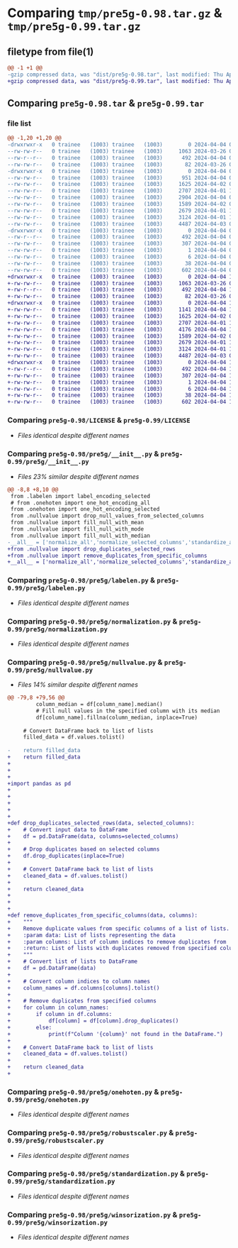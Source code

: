 # Comparing `tmp/pre5g-0.98.tar.gz` & `tmp/pre5g-0.99.tar.gz`

## filetype from file(1)

```diff
@@ -1 +1 @@
-gzip compressed data, was "dist/pre5g-0.98.tar", last modified: Thu Apr  4 04:00:24 2024, max compression
+gzip compressed data, was "dist/pre5g-0.99.tar", last modified: Thu Apr  4 10:32:43 2024, max compression
```

## Comparing `pre5g-0.98.tar` & `pre5g-0.99.tar`

### file list

```diff
@@ -1,20 +1,20 @@
-drwxrwxr-x   0 trainee   (1003) trainee   (1003)        0 2024-04-04 04:00:24.505773 pre5g-0.98/
--rw-rw-r--   0 trainee   (1003) trainee   (1003)     1063 2024-03-26 07:38:31.000000 pre5g-0.98/LICENSE
--rw-r--r--   0 trainee   (1003) trainee   (1003)      492 2024-04-04 04:00:24.505773 pre5g-0.98/PKG-INFO
--rw-rw-r--   0 trainee   (1003) trainee   (1003)       82 2024-03-26 07:39:06.000000 pre5g-0.98/README.md
-drwxrwxr-x   0 trainee   (1003) trainee   (1003)        0 2024-04-04 04:00:24.504773 pre5g-0.98/pre5g/
--rw-rw-r--   0 trainee   (1003) trainee   (1003)      951 2024-04-04 03:59:59.000000 pre5g-0.98/pre5g/__init__.py
--rw-rw-r--   0 trainee   (1003) trainee   (1003)     1625 2024-04-02 05:38:57.000000 pre5g-0.98/pre5g/labelen.py
--rw-rw-r--   0 trainee   (1003) trainee   (1003)     2707 2024-04-01 11:33:46.000000 pre5g-0.98/pre5g/normalization.py
--rw-rw-r--   0 trainee   (1003) trainee   (1003)     2904 2024-04-04 03:58:32.000000 pre5g-0.98/pre5g/nullvalue.py
--rw-rw-r--   0 trainee   (1003) trainee   (1003)     1589 2024-04-02 05:34:03.000000 pre5g-0.98/pre5g/onehoten.py
--rw-rw-r--   0 trainee   (1003) trainee   (1003)     2679 2024-04-01 11:29:12.000000 pre5g-0.98/pre5g/robustscaler.py
--rw-rw-r--   0 trainee   (1003) trainee   (1003)     3124 2024-04-01 11:39:06.000000 pre5g-0.98/pre5g/standardization.py
--rw-rw-r--   0 trainee   (1003) trainee   (1003)     4487 2024-04-03 05:36:40.000000 pre5g-0.98/pre5g/winsorization.py
-drwxrwxr-x   0 trainee   (1003) trainee   (1003)        0 2024-04-04 04:00:24.505773 pre5g-0.98/pre5g.egg-info/
--rw-r--r--   0 trainee   (1003) trainee   (1003)      492 2024-04-04 04:00:24.000000 pre5g-0.98/pre5g.egg-info/PKG-INFO
--rw-rw-r--   0 trainee   (1003) trainee   (1003)      307 2024-04-04 04:00:24.000000 pre5g-0.98/pre5g.egg-info/SOURCES.txt
--rw-rw-r--   0 trainee   (1003) trainee   (1003)        1 2024-04-04 04:00:24.000000 pre5g-0.98/pre5g.egg-info/dependency_links.txt
--rw-rw-r--   0 trainee   (1003) trainee   (1003)        6 2024-04-04 04:00:24.000000 pre5g-0.98/pre5g.egg-info/top_level.txt
--rw-rw-r--   0 trainee   (1003) trainee   (1003)       38 2024-04-04 04:00:24.505773 pre5g-0.98/setup.cfg
--rw-rw-r--   0 trainee   (1003) trainee   (1003)      602 2024-04-04 04:00:12.000000 pre5g-0.98/setup.py
+drwxrwxr-x   0 trainee   (1003) trainee   (1003)        0 2024-04-04 10:32:43.576794 pre5g-0.99/
+-rw-rw-r--   0 trainee   (1003) trainee   (1003)     1063 2024-03-26 07:38:31.000000 pre5g-0.99/LICENSE
+-rw-r--r--   0 trainee   (1003) trainee   (1003)      492 2024-04-04 10:32:43.576794 pre5g-0.99/PKG-INFO
+-rw-rw-r--   0 trainee   (1003) trainee   (1003)       82 2024-03-26 07:39:06.000000 pre5g-0.99/README.md
+drwxrwxr-x   0 trainee   (1003) trainee   (1003)        0 2024-04-04 10:32:43.567794 pre5g-0.99/pre5g/
+-rw-rw-r--   0 trainee   (1003) trainee   (1003)     1141 2024-04-04 10:32:03.000000 pre5g-0.99/pre5g/__init__.py
+-rw-rw-r--   0 trainee   (1003) trainee   (1003)     1625 2024-04-02 05:38:57.000000 pre5g-0.99/pre5g/labelen.py
+-rw-rw-r--   0 trainee   (1003) trainee   (1003)     2707 2024-04-01 11:33:46.000000 pre5g-0.99/pre5g/normalization.py
+-rw-rw-r--   0 trainee   (1003) trainee   (1003)     4176 2024-04-04 10:32:21.000000 pre5g-0.99/pre5g/nullvalue.py
+-rw-rw-r--   0 trainee   (1003) trainee   (1003)     1589 2024-04-02 05:34:03.000000 pre5g-0.99/pre5g/onehoten.py
+-rw-rw-r--   0 trainee   (1003) trainee   (1003)     2679 2024-04-01 11:29:12.000000 pre5g-0.99/pre5g/robustscaler.py
+-rw-rw-r--   0 trainee   (1003) trainee   (1003)     3124 2024-04-01 11:39:06.000000 pre5g-0.99/pre5g/standardization.py
+-rw-rw-r--   0 trainee   (1003) trainee   (1003)     4487 2024-04-03 05:36:40.000000 pre5g-0.99/pre5g/winsorization.py
+drwxrwxr-x   0 trainee   (1003) trainee   (1003)        0 2024-04-04 10:32:43.575794 pre5g-0.99/pre5g.egg-info/
+-rw-r--r--   0 trainee   (1003) trainee   (1003)      492 2024-04-04 10:32:43.000000 pre5g-0.99/pre5g.egg-info/PKG-INFO
+-rw-rw-r--   0 trainee   (1003) trainee   (1003)      307 2024-04-04 10:32:43.000000 pre5g-0.99/pre5g.egg-info/SOURCES.txt
+-rw-rw-r--   0 trainee   (1003) trainee   (1003)        1 2024-04-04 10:32:43.000000 pre5g-0.99/pre5g.egg-info/dependency_links.txt
+-rw-rw-r--   0 trainee   (1003) trainee   (1003)        6 2024-04-04 10:32:43.000000 pre5g-0.99/pre5g.egg-info/top_level.txt
+-rw-rw-r--   0 trainee   (1003) trainee   (1003)       38 2024-04-04 10:32:43.576794 pre5g-0.99/setup.cfg
+-rw-rw-r--   0 trainee   (1003) trainee   (1003)      602 2024-04-04 10:32:27.000000 pre5g-0.99/setup.py
```

### Comparing `pre5g-0.98/LICENSE` & `pre5g-0.99/LICENSE`

 * *Files identical despite different names*

### Comparing `pre5g-0.98/pre5g/__init__.py` & `pre5g-0.99/pre5g/__init__.py`

 * *Files 23% similar despite different names*

```diff
@@ -8,8 +8,10 @@
 from .labelen import label_encoding_selected
 # from .onehoten import one_hot_encoding_all
 from .onehoten import one_hot_encoding_selected
 from .nullvalue import drop_null_values_from_selected_columns
 from .nullvalue import fill_null_with_mean
 from .nullvalue import fill_null_with_mode
 from .nullvalue import fill_null_with_median
-__all__ = ['normalize_all','normalize_selected_columns','standardize_all','standardize_selected_columns','rs_all','rs_selected_columns','label_encoding_selected','one_hot_encoding_selected','drop_null_values_from_selected_columns','fill_null_with_mean','fill_null_with_mode','fill_null_with_median']
+from .nullvalue import drop_duplicates_selected_rows
+from .nullvalue import remove_duplicates_from_specific_columns
+__all__ = ['normalize_all','normalize_selected_columns','standardize_all','standardize_selected_columns','rs_all','rs_selected_columns','label_encoding_selected','one_hot_encoding_selected','drop_null_values_from_selected_columns','fill_null_with_mean','fill_null_with_mode','fill_null_with_median','drop_duplicates_selected_rows','remove_duplicates_from_specific_columns']
```

### Comparing `pre5g-0.98/pre5g/labelen.py` & `pre5g-0.99/pre5g/labelen.py`

 * *Files identical despite different names*

### Comparing `pre5g-0.98/pre5g/normalization.py` & `pre5g-0.99/pre5g/normalization.py`

 * *Files identical despite different names*

### Comparing `pre5g-0.98/pre5g/nullvalue.py` & `pre5g-0.99/pre5g/nullvalue.py`

 * *Files 14% similar despite different names*

```diff
@@ -79,8 +79,56 @@
         column_median = df[column_name].median()
         # Fill null values in the specified column with its median
         df[column_name].fillna(column_median, inplace=True)
     
     # Convert DataFrame back to list of lists
     filled_data = df.values.tolist()
     
-    return filled_data
+    return filled_data
+
+
+
+import pandas as pd
+
+
+
+
+
+def drop_duplicates_selected_rows(data, selected_columns):
+    # Convert input data to DataFrame
+    df = pd.DataFrame(data, columns=selected_columns)
+    
+    # Drop duplicates based on selected columns
+    df.drop_duplicates(inplace=True)
+    
+    # Convert DataFrame back to list of lists
+    cleaned_data = df.values.tolist()
+    
+    return cleaned_data
+
+
+
+def remove_duplicates_from_specific_columns(data, columns):
+    """
+    Remove duplicate values from specific columns of a list of lists.
+    :param data: List of lists representing the data
+    :param columns: List of column indices to remove duplicates from
+    :return: List of lists with duplicates removed from specified columns
+    """
+    # Convert list of lists to DataFrame
+    df = pd.DataFrame(data)
+    
+    # Convert column indices to column names
+    column_names = df.columns[columns].tolist()
+    
+    # Remove duplicates from specified columns
+    for column in column_names:
+        if column in df.columns:
+            df[column] = df[column].drop_duplicates()
+        else:
+            print(f"Column '{column}' not found in the DataFrame.")
+    
+    # Convert DataFrame back to list of lists
+    cleaned_data = df.values.tolist()
+    
+    return cleaned_data
+
```

### Comparing `pre5g-0.98/pre5g/onehoten.py` & `pre5g-0.99/pre5g/onehoten.py`

 * *Files identical despite different names*

### Comparing `pre5g-0.98/pre5g/robustscaler.py` & `pre5g-0.99/pre5g/robustscaler.py`

 * *Files identical despite different names*

### Comparing `pre5g-0.98/pre5g/standardization.py` & `pre5g-0.99/pre5g/standardization.py`

 * *Files identical despite different names*

### Comparing `pre5g-0.98/pre5g/winsorization.py` & `pre5g-0.99/pre5g/winsorization.py`

 * *Files identical despite different names*

